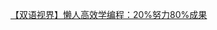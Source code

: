 [【双语视界】懒人高效学编程：20%努力80%成果](https://www.bilibili.com/video/BV1vwZcYCE3r/?share_source=copy_web&vd_source=9c1e19a73fa7bd23bb37aa8d7467d862)


